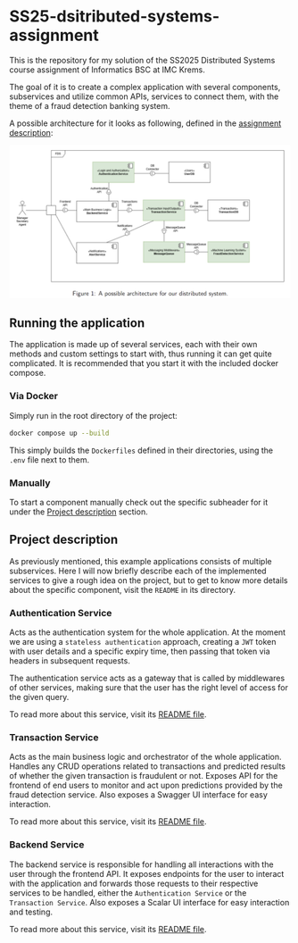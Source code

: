 # SS25-dsitributed-systems-assignment

This is the repository for my solution of the SS2025 Distributed Systems course assignment of Informatics BSC at IMC Krems.

The goal of it is to create a complex application with several components, subservices and utilize common APIs, services to connect them, with the theme of a fraud detection banking system.

A possible architecture for it looks as following, defined in the [assignment description](./Assignment_2.pdf):

![Image of possible architecture](./possible_architecture.png "Image of possible architecture")

## Running the application

The application is made up of several services, each with their own methods and custom settings to start with, thus running it can get quite complicated. It is recommended that you start it with the included docker compose.

### Via Docker

Simply run in the root directory of the project:

```bash
docker compose up --build
```

This simply builds the `Dockerfiles` defined in their directories, using the `.env` file next to them.

### Manually

To start a component manually check out the specific subheader for it under the [Project description](#project-description) section.

## Project description

As previously mentioned, this example applications consists of multiple subservices. Here I will now briefly describe each of the implemented services to give a rough idea on the project, but to get to know more details about the specific component, visit the `README` in its directory.

### Authentication Service

Acts as the authentication system for the whole application. At the moment we are using a `stateless authentication` approach, creating a `JWT` token with user details and a specific expiry time, then passing that token via headers in subsequent requests.

The authentication service acts as a gateway that is called by middlewares of other services, making sure that the user has the right level of access for the given query.

To read more about this service, visit its [README file](./authentication_service/README.md).

### Transaction Service

Acts as the main business logic and orchestrator of the whole application. Handles any CRUD operations related to transactions and predicted results of whether the given transaction is fraudulent or not. Exposes API for the frontend of end users to monitor and act upon predictions provided by the fraud detection service. Also exposes a Swagger UI interface for easy interaction.

To read more about this service, visit its [README file](./transaction_service/README.md).

### Backend Service

The backend service is responsible for handling all interactions with the user through the frontend API. It exposes endpoints for the user to interact with the application and forwards those requests to their respective services to be handled, either the `Authentication Service` or the `Transaction Service`. Also exposes a Scalar UI interface for easy interaction and testing.

To read more about this service, visit its [README file](./backend_service/README.md).
